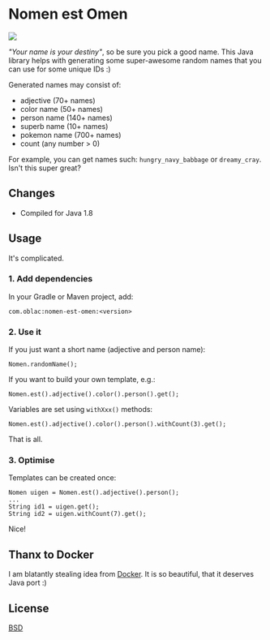 # Nomen est Omen

![](https://img.shields.io/maven-central/v/com.oblac/nomen-est-omen.svg)

_"Your name is your destiny"_, so be sure you pick a good name.
This Java library helps with generating some super-awesome random names
that you can use for some unique IDs :)

Generated names may consist of:

+ adjective (70+ names)
+ color name (50+ names)
+ person name (140+ names)
+ superb name (10+ names)
+ pokemon name (700+ names)
+ count (any number > 0)

For example, you can get names such: `hungry_navy_babbage`
or `dreamy_cray`. Isn't this super great?

## Changes

* Compiled for Java 1.8

## Usage

It's complicated.

### 1. Add dependencies

In your Gradle or Maven project, add:

    com.oblac:nomen-est-omen:<version>

### 2. Use it

If you just want a short name (adjective and person name):

	Nomen.randomName();

If you want to build your own template, e.g.:

	Nomen.est().adjective().color().person().get();

Variables are set using `withXxx()` methods:

	Nomen.est().adjective().color().person().withCount(3).get();
	
That is all.

### 3. Optimise

Templates can be created once:

	Nomen uigen = Nomen.est().adjective().person();
	...
	String id1 = uigen.get();
	String id2 = uigen.withCount(7).get();

Nice!

## Thanx to Docker

I am blatantly stealing idea from [Docker](https://github.com/docker/docker/blob/master/pkg/namesgenerator/names-generator.go).
It is so beautiful, that it deserves Java port :)


## License

[BSD](LICENSE)